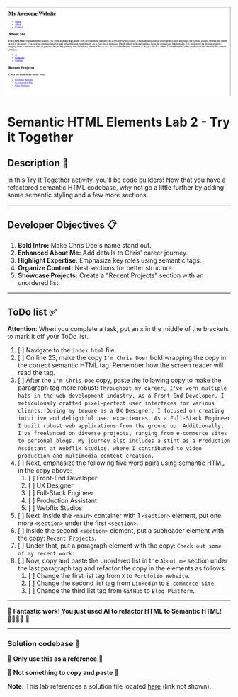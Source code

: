!["final rendering for try it together"](assets/images/screen-together.png)
# Semantic HTML Elements Lab 2 - Try it Together

## Description 📄
In this Try It Together activity, you'll be code builders! Now that you have a refactored semantic HTML codebase, why not go a little further by adding some semantic styling and a few more sections. 

---

## Developer Objectives 📋

1. **Bold Intro:** Make Chris Doe's name stand out.
2. **Enhanced About Me:** Add details to Chris' career journey.
3. **Highlight Expertise:** Emphasize key roles using semantic tags.
4. **Organize Content:** Nest sections for better structure.
5. **Showcase Projects:** Create a "Recent Projects" section with an unordered list.

---

## ToDo list ✅
**Attention**: When you complete a task, put an `x` in the middle of the brackets to mark it off your ToDo list.

1. [ ] Navigate to the `index.html` file. 
2. [ ] On line 23, make the copy `I'm Chris Doe!` bold wrapping the copy in the correct semantic HTML tag. Remember how the screen reader will read the tag.
3. [ ] After the `I'm Chris Doe` copy, paste the following copy to make the paragraph tag more robust: `Throughout my career, I've worn multiple hats in the web development industry. As a Front-End Developer, I meticulously crafted pixel-perfect user interfaces for various clients. During my tenure as a UX Designer, I focused on creating intuitive and delightful user experiences. As a Full-Stack Engineer I built robust web applications from the ground up. Additionally, I've freelanced on diverse projects, ranging from e-commerce sites to personal blogs. My journey also includes a stint as a Production Assistant at Webflix Studios, where I contributed to video production and multimedia content creation.`
4. [ ] Next, emphasize the following five word pairs using semantic HTML in the copy above:
   1. [ ] Front-End Developer
   2. [ ] UX Designer
   3. [ ] Full-Stack Engineer
   4. [ ] Production Assistant
   5. [ ] Webflix Studios
5. [ ] Next ,inside the `<main>` container with 1 `<section>` element, put one more `<section>` under the first `<section>`.
6. [ ] Inside the second `<section>` element, put a subheader element with the copy: `Recent Projects`.
7. [ ] Under that, put a paragraph element with the copy: `Check out some of my recent work:`
8. [ ] Now, copy and paste the unordered list in the `About me` section under the last paragraph tag and refactor the copy in the elements as follows:
   1. [ ] Change the first list tag from `X` to `Portfolio Website`.
   2. [ ] Change the second list tag from `LinkedIn` to  `E-commerce Site`.
   3. [ ] Change the third list tag from `GitHub` to `Blog Platform`.

---

🎊 **Fantastic work! You just used AI to refactor HTML to Semantic HTML! 💃🏻🕺🏾** 🎊

---

### Solution codebase 👀
🛑 **Only use this as a reference** 🛑

💾 **Not something to copy and paste** 💾

**Note:**  This lab references a solution file located [here](https://github.com/HackerUSA-CE/sdai-ic-d3-semantic-html-elements-1/tree/solution) (link not shown).